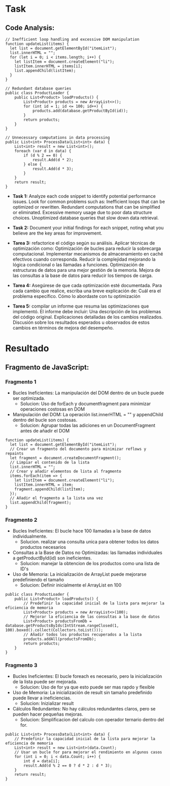 # Task

## Code Analysis:
``` 
// Inefficient loop handling and excessive DOM manipulation
function updateList(items) {
  let list = document.getElementById("itemList");
  list.innerHTML = "";
  for (let i = 0; i < items.length; i++) {
    let listItem = document.createElement("li");
    listItem.innerHTML = items[i];
    list.appendChild(listItem);
  }
}
``` 

``` 
// Redundant database queries
public class ProductLoader {
    public List<Product> loadProducts() {
        List<Product> products = new ArrayList<>();
        for (int id = 1; id <= 100; id++) {
            products.add(database.getProductById(id));
        }
        return products;
    }
}
``` 

``` 
// Unnecessary computations in data processing
public List<int> ProcessData(List<int> data) {
    List<int> result = new List<int>();
    foreach (var d in data) {
        if (d % 2 == 0) {
            result.Add(d * 2);
        } else {
            result.Add(d * 3);
        }
    }
    return result;
}
``` 


* **Task 1:** Analyze each code snippet to identify potential performance issues. Look for common problems such as:
Inefficient loops that can be optimized or rewritten.
Redundant computations that can be simplified or eliminated.
Excessive memory usage due to poor data structure choices.
Unoptimized database queries that slow down data retrieval.
* **Task 2:** Document your initial findings for each snippet, noting what you believe are the key areas for improvement.
* **Tarea 3:** refactorice el código según su análisis. Aplicar técnicas de optimización como:
Optimización de bucles para reducir la sobrecarga computacional.
Implementar mecanismos de almacenamiento en caché efectivos cuando corresponda.
Reducir la complejidad mejorando la lógica condicional o las llamadas a funciones.
Optimización de estructuras de datos para una mejor gestión de la memoria.
Mejora de las consultas a la base de datos para reducir los tiempos de carga.
* **Tarea 4:** Asegúrese de que cada optimización esté documentada. Para cada cambio que realice, escriba una breve explicación de:
Cuál era el problema específico.
Cómo lo abordaste con tu optimización

* **Tarea 5:** compilar un informe que resuma las optimizaciones que implementó. El informe debe incluir:
Una descripción de los problemas del código original.
Explicaciones detalladas de los cambios realizados.
Discusión sobre los resultados esperados u observados de estos cambios en términos de mejora del desempeño.


# Resultado

## Fragmento de JavaScript:

### Fragmento 1

* Bucles Ineficientes: La manipulación del DOM dentro de un bucle puede ser optimizada. 
    - Solucion: Uso de forEach y documentfragment para minimizar operaciones costosas en DOM 
* Manipulación del DOM: La operación list.innerHTML = "" y appendChild dentro del bucle son costosas.
    -   Solucion: Agrupar todas las adiciones en un DocumentFragment antes de añadir el DOM


``` 
function updateList(items) {
  let list = document.getElementById("itemList");
  // Crear un fragmento del documento para minimizar reflows y repaints
  let fragment = document.createDocumentFragment();
  // Limpiar el contenido de la lista
  list.innerHTML = "";
  // Crear y añadir elementos de lista al fragmento
  items.forEach(item => {
    let listItem = document.createElement("li");
    listItem.innerHTML = item;
    fragment.appendChild(listItem);
  });
  // Añadir el fragmento a la lista una vez
  list.appendChild(fragment);
}
``` 

### Fragmento 2
* Bucles Ineficientes: El bucle hace 100 llamadas a la base de datos individualmente.
    - Solucion. realizar una consulta unica para obtener todos los datos productos necesarios
* Consultas a la Base de Datos no Optimizadas: las llamadas individuales a getProductById(id) son ineficientes.
    - Solucion: manejar la obtencion de los productos como una lista de ID's
* Uso de Memoria: La inicialización de ArrayList puede mejorarse predefiniendo el tamaño
    - Solucion: Definir inicialmente el ArrayList en 100

``` 
public class ProductLoader {
    public List<Product> loadProducts() {
        // Predefinir la capacidad inicial de la lista para mejorar la eficiencia de memoria
        List<Product> products = new ArrayList<>(100);
        // Mejorar la eficiencia de las consultas a la base de datos
        List<Product> productsFromDb = database.getProductsByIds(IntStream.rangeClosed(1, 100).boxed().collect(Collectors.toList()));
        // Añadir todos los productos recuperados a la lista
        products.addAll(productsFromDb);
        return products;
    }
}
``` 

### Fragmento 3
* Bucles Ineficientes: El bucle foreach es necesario, pero la inicialización de la lista puede ser mejorada.
    - Solucion: Uso de for ya que esto puede ser mas rapdo y flexible
* Uso de Memoria: La inicialización de result sin tamaño predefinido puede llevar a ineficiencias.
    - Solucion: Inizializar result
* Cálculos Redundantes: No hay cálculos redundantes claros, pero se pueden hacer pequeñas mejoras.
    - Solucion: Simplificacion del calculo con operador ternario dentro del for.


``` 
public List<int> ProcessData(List<int> data) {
    // Predefinir la capacidad inicial de la lista para mejorar la eficiencia de memoria
    List<int> result = new List<int>(data.Count);
    // Usar un bucle for para mejorar el rendimiento en algunos casos
    for (int i = 0; i < data.Count; i++) {
        int d = data[i];
        result.Add(d % 2 == 0 ? d * 2 : d * 3);
    }
    return result;
}
``` 

